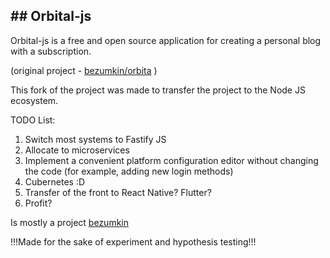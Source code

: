 ## ## Orbital-js

Orbital-js is a free and open source application for creating a personal blog with a subscription.

(original project - [bezumkin/orbita](https://github.com/bezumkin/orbita) )

This fork of the project was made to transfer the project to the Node JS ecosystem.

TODO List:
1. Switch most systems to Fastify JS
2. Allocate to microservices
3. Implement a convenient platform configuration editor without changing the code (for example, adding new login methods)
5. Cubernetes :D
4. Transfer of the front to React Native? Flutter?
5. Profit?

Is mostly a project [bezumkin](https://github.com/bezumkin)

!!!Made for the sake of experiment and hypothesis testing!!!
